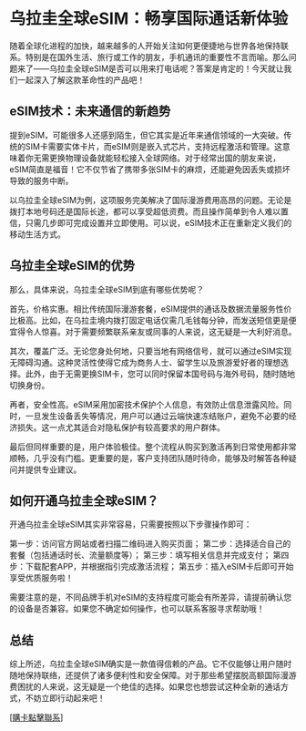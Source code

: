 # 乌拉圭全球eSIM：畅享国际通话新体验

随着全球化进程的加快，越来越多的人开始关注如何更便捷地与世界各地保持联系。特别是在国外生活、旅行或工作的朋友，手机通讯的重要性不言而喻。那么问题来了——乌拉圭全球eSIM是否可以用来打电话呢？答案是肯定的！今天就让我们一起深入了解这款革命性的产品吧！

## eSIM技术：未来通信的新趋势

提到eSIM，可能很多人还感到陌生，但它其实是近年来通信领域的一大突破。传统的SIM卡需要实体卡片，而eSIM则是嵌入式芯片，支持远程激活和管理。这意味着你无需更换物理设备就能轻松接入全球网络。对于经常出国的朋友来说，eSIM简直是福音！它不仅节省了携带多张SIM卡的麻烦，还能避免因丢失或损坏导致的服务中断。

以乌拉圭全球eSIM为例，这项服务完美解决了国际漫游费用高昂的问题。无论是拨打本地号码还是国际长途，都可以享受超低资费。而且操作简单到令人难以置信，只需几步即可完成设置并立即使用。可以说，eSIM技术正在重新定义我们的移动生活方式。

## 乌拉圭全球eSIM的优势

那么，具体来说，乌拉圭全球eSIM到底有哪些优势呢？

首先，价格实惠。相比传统国际漫游套餐，eSIM提供的通话及数据流量服务性价比极高。比如，在乌拉圭境内拨打固定电话仅需几毛钱每分钟，而发送短信更是便宜得令人惊喜。对于需要频繁联系亲友或同事的人来说，这无疑是一大利好消息。

其次，覆盖广泛。无论您身处何地，只要当地有网络信号，就可以通过eSIM实现无障碍沟通。这种灵活性使得它成为商务人士、留学生以及旅游爱好者的理想选择。此外，由于无需更换SIM卡，您可以同时保留本国号码与海外号码，随时随地切换身份。

再者，安全性高。eSIM采用加密技术保护个人信息，有效防止信息泄露风险。同时，一旦发生设备丢失等情况，用户可以通过云端快速冻结账户，避免不必要的经济损失。这一点尤其适合对隐私保护有较高要求的用户群体。

最后但同样重要的是，用户体验极佳。整个流程从购买到激活再到日常使用都非常顺畅，几乎没有门槛。更重要的是，客户支持团队随时待命，能够及时解答各种疑问并提供专业建议。

## 如何开通乌拉圭全球eSIM？

开通乌拉圭全球eSIM其实非常容易，只需要按照以下步骤操作即可：

第一步：访问官方网站或者扫描二维码进入购买页面；
第二步：选择适合自己的套餐（包括通话时长、流量额度等）；
第三步：填写相关信息并完成支付；
第四步：下载配套APP，并根据指引完成激活流程；
第五步：插入eSIM卡后即可开始享受优质服务啦！

需要注意的是，不同品牌手机对eSIM的支持程度可能会有所差异，请提前确认您的设备是否兼容。如果您不确定如何操作，也可以联系客服寻求帮助哦！

## 总结

综上所述，乌拉圭全球eSIM确实是一款值得信赖的产品。它不仅能够让用户随时随地保持联络，还提供了诸多便利性和安全保障。对于那些希望摆脱高额国际漫游费困扰的人来说，这无疑是一个绝佳的选择。如果您也想尝试这种全新的通话方式，不妨立即行动起来吧！

[[購卡點擊聯系](https://t.me/s/SXDXQF)]